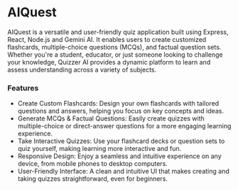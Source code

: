 <h1>AIQuest</h1>

AIQuest is a versatile and user-friendly quiz application built using Express, React, Node.js and Gemini AI. It enables users to create customized flashcards, multiple-choice questions (MCQs), and factual question sets. Whether you're a student, educator, or just someone looking to challenge your knowledge, Quizzer AI provides a dynamic platform to learn and assess understanding across a variety of subjects.

<h3>Features</h3>

<ul>
    <li>
    Create Custom Flashcards: Design your own flashcards with tailored questions and answers, helping you focus on key concepts and ideas.
    </li>
    <li>
    Generate MCQs & Factual Questions: Easily create quizzes with multiple-choice or direct-answer questions for a more engaging learning experience.
    </li>
    <li>
    Take Interactive Quizzes: Use your flashcard decks or question sets to quiz yourself, making learning more interactive and fun.
    </li>
    <li>
    Responsive Design: Enjoy a seamless and intuitive experience on any device, from mobile phones to desktop computers.
    </li>
    <li>
    User-Friendly Interface: A clean and intuitive UI that makes creating and taking quizzes straightforward, even for beginners.
    </li>
</ul>